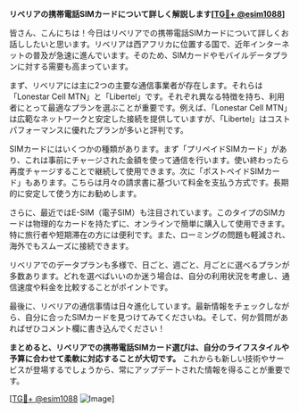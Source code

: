 **リベリアの携帯電話SIMカードについて詳しく解説します[[TG💪+ @esim1088](https://t.me/s/esim1088)]**

皆さん、こんにちは！今日はリベリアでの携帯電話SIMカードについて詳しくお話ししたいと思います。リベリアは西アフリカに位置する国で、近年インターネットの普及が急速に進んでいます。そのため、SIMカードやモバイルデータプランに対する需要も高まっています。

まず、リベリアには主に2つの主要な通信事業者が存在します。それらは「Lonestar Cell MTN」と「Libertel」です。それぞれ異なる特徴を持ち、利用者にとって最適なプランを選ぶことが重要です。例えば、「Lonestar Cell MTN」は広範なネットワークと安定した接続を提供していますが、「Libertel」はコストパフォーマンスに優れたプランが多いと評判です。

SIMカードにはいくつかの種類があります。まず「プリペイドSIMカード」があり、これは事前にチャージされた金額を使って通信を行います。使い終わったら再度チャージすることで継続して使用できます。次に「ポストペイドSIMカード」もあります。こちらは月々の請求書に基づいて料金を支払う方式です。長期的に安定して使う方にお勧めします。

さらに、最近ではE-SIM（電子SIM）も注目されています。このタイプのSIMカードは物理的なカードを持たずに、オンラインで簡単に購入して使用できます。特に旅行者や短期滞在の方には便利です。また、ローミングの問題も軽減され、海外でもスムーズに接続できます。

リベリアでのデータプランも多様で、日ごと、週ごと、月ごとに選べるプランが多数あります。どれを選べばいいのか迷う場合は、自分の利用状況を考慮し、通信速度や料金を比較することがポイントです。

最後に、リベリアの通信事情は日々進化しています。最新情報をチェックしながら、自分に合ったSIMカードを見つけてみてくださいね。そして、何か質問があればぜひコメント欄に書き込んでください！

**まとめると、リベリアでの携帯電話SIMカード選びは、自分のライフスタイルや予算に合わせて柔軟に対応することが大切です。** これからも新しい技術やサービスが登場するでしょうから、常にアップデートされた情報を得ることが重要です。

[[TG💪+ @esim1088](https://t.me/s/esim1088) ![Image](https://i.postimg.cc/Y0z9fWf4/image.png)]